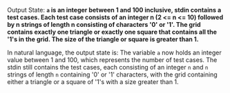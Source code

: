 Output State: **`a` is an integer between 1 and 100 inclusive, stdin contains a test cases. Each test case consists of an integer n (2 <= n <= 10) followed by n strings of length n consisting of characters '0' or '1'. The grid contains exactly one triangle or exactly one square that contains all the '1's in the grid. The size of the triangle or square is greater than 1.**

In natural language, the output state is: The variable `a` now holds an integer value between 1 and 100, which represents the number of test cases. The stdin still contains the test cases, each consisting of an integer `n` and `n` strings of length `n` containing '0' or '1' characters, with the grid containing either a triangle or a square of '1's with a size greater than 1.